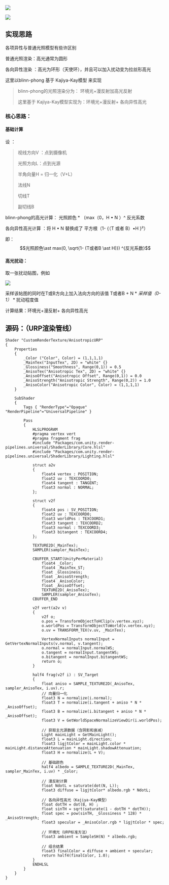 ![](https://icnxzw1mfgwe.feishu.cn/space/api/box/stream/download/asynccode/?code=NmM0OWRjM2Y0YWUyZTE3OTJjOGE5Y2M2M2EwZmJmMGVfRUs4Q2FYSUNvbWFXd0lQcDdoY2VUeVc1Z0NuV0k1TlBfVG9rZW46SUFmemI3VzdzbzdreUd4ZDN6bmNIendmblhnXzE3NDMwODU3MTU6MTc0MzA4OTMxNV9WNA)

![](https://icnxzw1mfgwe.feishu.cn/space/api/box/stream/download/asynccode/?code=MDZhZWIwYjhmZDM5ZDRiMWViNDdlMGNkYmI2ZGExYWVfYXB1c2l2YmR3enh1QWRrQmpQaHNoOUZYM3hRUlVxbFJfVG9rZW46T1llOGJpR1Jqb2Nic254WUluZmNldXZ5blVmXzE3NDMwODU3MTU6MTc0MzA4OTMxNV9WNA)

## 实现思路

各项异性与普通光照模型有些许区别

普通光照渲染：高光通常为圆形

各向异性渲染 ：高光为环形（天使环），并且可以加入扰动变为拉丝形高光

这里以blinn-phong 基于 Kajiya-Kay模型 来实现

> blinn-phong的光照渲染分为： 环境光+漫反射加高光反射
> 
> 这里基于 Kajiya-Kay模型实现为：环境光+漫反射+ 各向异性高光

  

### 核心思路：

  

#### 基础计算

设 ：

> 视线方向V ：点到摄像机
> 
> 光照方向L：点到光源
> 
> 半角向量H = 归一化（V+L）
> 
> 法线N
> 
> 切线T
> 
> 副切线B

  

blinn-phong的高光计算： 光照颜色 * （max（0，H • N ）^ 反光系数

  

各向异性高光计算 ：将 H • N 替换成了 平方根（1- {（T 或者 B）•H }²）

  

即：$$光照颜色\ast max(0, \sqrt{1- (T或者B \ast H)}) ^{反光系数}$$

  

#### 高光扰动：

取一张扰动贴图，例如

![](https://icnxzw1mfgwe.feishu.cn/space/api/box/stream/download/asynccode/?code=MzUzNzIxNGUxZjA3M2E1YWQyYzBiMjA0MWVjMTRkY2NfeFk5NWFJUDl4cXpHV3pCN09kWHBEVmJsUXlWNTBCTUlfVG9rZW46WU9Sb2JCWFVObzRNOW94ZnRraWNpN1J0bk9lXzE3NDMwODU3MTU6MTc0MzA4OTMxNV9WNA)

采样该帖图的同时在T或B方向上加入法向方向的该值 T或者B + N * _采样值（0-1）_ * 扰动程度值

  

计算结果：环境光+漫反射+ 各向异性高光

  

## 源码：（URP渲染管线）

```OpenGL
Shader "CustomRenderTexture/AnisotropicURP"
{
    Properties
    {
        _Color ("Color", Color) = (1,1,1,1)
        _MainTex("InputTex", 2D) = "white" {}
        _Glossiness("Smoothness", Range(0,1)) = 0.5
        _AnisoTex("Anisotropic Tex", 2D) = "white" {}
        _AnisoOffset("Anisotropic Offset", Range(0,1)) = 0.0
        _AnisoStrength("Anisotropic Strength", Range(0,2)) = 1.0
        _AnisoColor("Anisotropic Color", Color) = (1,1,1,1)
    }

    SubShader
    {
        Tags { "RenderType"="Opaque" "RenderPipeline"="UniversalPipeline" }

        Pass
        {
            HLSLPROGRAM
            #pragma vertex vert
            #pragma fragment frag
            #include "Packages/com.unity.render-pipelines.universal/ShaderLibrary/Core.hlsl"
            #include "Packages/com.unity.render-pipelines.universal/ShaderLibrary/Lighting.hlsl"

            struct a2v
            {
                float4 vertex : POSITION;
                float2 uv : TEXCOORD0;
                float4 tangent : TANGENT;
                float3 normal : NORMAL;
            };

            struct v2f
            {
                float4 pos : SV_POSITION;
                float2 uv : TEXCOORD0;
                float3 worldPos : TEXCOORD1;
                float3 tangent : TEXCOORD2;
                float3 normal : TEXCOORD3;
                float3 bitangent : TEXCOORD4;
            };

            TEXTURE2D(_MainTex);
            SAMPLER(sampler_MainTex);
            
            CBUFFER_START(UnityPerMaterial)
                float4 _Color;
                float4 _MainTex_ST;
                float _Glossiness;
                float _AnisoStrength;
                float4 _AnisoColor;
                float _AnisoOffset;
                TEXTURE2D(_AnisoTex);
                SAMPLER(sampler_AnisoTex);
            CBUFFER_END

            v2f vert(a2v v)
            {
                v2f o;
                o.pos = TransformObjectToHClip(v.vertex.xyz);
                o.worldPos = TransformObjectToWorld(v.vertex.xyz);
                o.uv = TRANSFORM_TEX(v.uv, _MainTex);
                
                VertexNormalInputs normalInput = GetVertexNormalInputs(v.normal, v.tangent);
                o.normal = normalInput.normalWS;
                o.tangent = normalInput.tangentWS;
                o.bitangent = normalInput.bitangentWS;
                return o;
            }

            half4 frag(v2f i) : SV_Target
            {
                float aniso = SAMPLE_TEXTURE2D(_AnisoTex, sampler_AnisoTex, i.uv).r;
                // 向量归一化
                float3 N = normalize(i.normal);
                float3 T = normalize(i.tangent + aniso * N * _AnisoOffset);
                float3 B = normalize(i.bitangent + aniso * N * _AnisoOffset);
                float3 V = GetWorldSpaceNormalizeViewDir(i.worldPos);
                
                // 获取主光源数据（含阴影和衰减）
                Light mainLight = GetMainLight();
                float3 L = mainLight.direction;
                float3 ligjtColor = mainLight.color * mainLight.distanceAttenuation * mainLight.shadowAttenuation;
                float3 H = normalize(L + V);
                
                // 基础颜色
                half4 albedo = SAMPLE_TEXTURE2D(_MainTex, sampler_MainTex, i.uv) * _Color;
                
                // 漫反射计算
                float NdotL = saturate(dot(N, L));
                float3 diffuse = ligjtColor* albedo.rgb * NdotL;
                
                // 各向异性高光（Kajiya-Kay模型）
                float dotTH = dot(B, H) ;
                float sinTH = sqrt(saturate(1 - dotTH * dotTH));
                float spec = pow(sinTH, _Glossiness * 128) * _AnisoStrength;
                float3 specular = _AnisoColor.rgb * ligjtColor * spec;
                
                // 环境光（URP标准方法）
                float3 ambient = SampleSH(N) * albedo.rgb;
                
                // 组合结果
                float3 finalColor = diffuse + ambient + specular;
                return half4(finalColor, 1.0);
            }
            ENDHLSL
        }
    }
}

```
